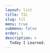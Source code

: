 ```yaml
---
layout: list
title: TIL
slug: til
menu: true
submenu: false
order: 1
description: >
  Today I Learned.  
---
```

